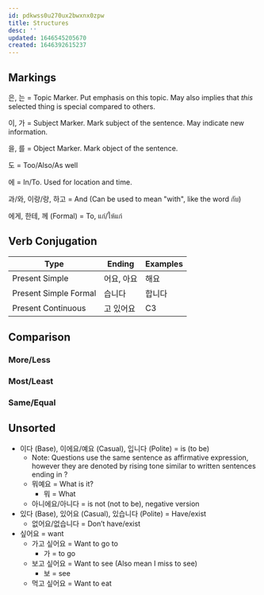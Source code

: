 ```yaml
---
id: pdkwss0u270ux2bwxnx0zpw
title: Structures
desc: ''
updated: 1646545205670
created: 1646392615237
---
```


## Markings

은, 는 = Topic Marker. Put emphasis on this topic. May also implies that *this* selected thing is special compared to others.

이, 가 = Subject Marker. Mark subject of the sentence. May indicate new information.

을, 를 = Object Marker. Mark object of the sentence.

도 = Too/Also/As well

에 = In/To. Used for location and time.

과/와, 이랑/랑, 하고 = And (Can be used to mean "with", like the word กับ)

에게, 한테, 께 (Formal) = To, แก่/ให้แก่

## Verb Conjugation

| Type                  | Ending     | Examples |
| --------------------- | ---------- | -------- |
| Present Simple        | 어요, 아요 | 해요     |
| Present Simple Formal | 습니다     | 합니다   |
| Present Continuous    | 고 있어요  | C3       |

## Comparison

### More/Less

### Most/Least

### Same/Equal

## Unsorted

- 이다 (Base), 이에요/예요 (Casual), 입니다 (Polite) = is (to be)
  - Note: Questions use the same sentence as affirmative expression, however they are denoted by rising tone similar to written sentences ending in ?
  - 뭐예요 = What is it?
    - 뭐 = What
  - 아니에요/아니다 = is not (not to be), negative version
- 있다 (Base), 있어요 (Casual), 있습니다 (Polite) = Have/exist
  - 없어요/없습니다 = Don’t have/exist
- 싶어요 = want
  - 가고 싶어요 = Want to go to
    - 가 = to go
  - 보고 싶어요 = Want to see (Also mean I miss to see)
    - 보 = see
  - 먹고 싶어요 = Want to eat
